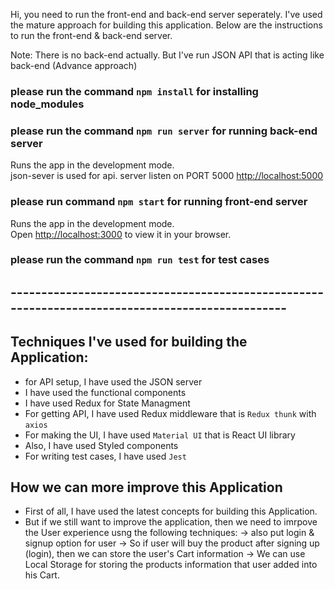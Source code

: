 Hi, you need to run the front-end and back-end server seperately. I've used the mature approach for building this application. Below are the instructions to run the front-end & back-end server.

Note: There is no back-end actually. But I've run JSON API that is acting like back-end (Advance approach)

### please run the command `npm install` for installing node_modules

### please run the command `npm run server` for running back-end server
Runs the app in the development mode.\
json-sever is used for api. server listen on PORT 5000
[http://localhost:5000](http://localhost:5000)


### please run command `npm start` for running front-end server
Runs the app in the development mode.\
Open [http://localhost:3000](http://localhost:3000) to view it in your browser.


### please run the command `npm run test` for test cases

## ------------------------------------------------------------------------------------------------

## Techniques I've used for building the Application:
- for API setup, I have used the JSON server
- I have used the functional components
- I have used Redux for State Managment
- For getting API, I have used Redux middleware that is `Redux thunk` with `axios`
- For making the UI, I have used `Material UI` that is React UI library
- Also, I have used Styled components
- For writing test cases, I have used `Jest`


## How we can more improve this Application
- First of all, I have used the latest concepts for building this Application.
- But if we still want to improve the application, then we need to imrpove the User experience usng the following techniques:
  -> also put login & signup option for user
  -> So if user will buy the product after signing up (login), then we can store the user's Cart information
  -> We can use Local Storage for storing the products information that user added into his Cart. 